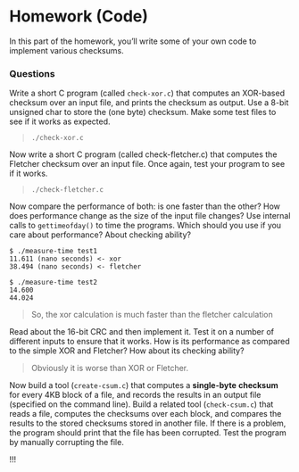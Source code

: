 # Homework (Code)

In this part of the homework, you’ll write some of your own code to
implement various checksums.

### Questions

Write a short C program (called `check-xor.c`) that computes an
XOR-based checksum over an input file, and prints the checksum as
output. Use a 8-bit unsigned char to store the (one byte) checksum.
Make some test files to see if it works as expected.

> `./check-xor.c`

Now write a short C program (called check-fletcher.c) that
computes the Fletcher checksum over an input file. Once again,
test your program to see if it works.

> `./check-fletcher.c`

Now compare the performance of both: is one faster than the other?
How does performance change as the size of the input file changes?
Use internal calls to `gettimeofday()` to time the programs. Which
should you use if you care about performance? About checking
ability?

```
$ ./measure-time test1
11.611 (nano seconds) <- xor
38.494 (nano seconds) <- fletcher
```

```
$ ./measure-time test2
14.600
44.024
```

> So, the xor calculation is much faster than the fletcher calculation

Read about the 16-bit CRC and then implement it. Test it on a number
of different inputs to ensure that it works. How is its performance
as compared to the simple XOR and Fletcher? How about
its checking ability?

> Obviously it is worse than XOR or Fletcher.

Now build a tool (`create-csum.c`) that computes a **single-byte**
**checksum** for every 4KB block of a file, and records the results in
an output file (specified on the command line). Build a related tool
(`check-csum.c`) that reads a file, computes the checksums over
each block, and compares the results to the stored checksums stored
in another file. If there is a problem, the program should print that
the file has been corrupted. Test the program by manually corrupting
the file.

!!!